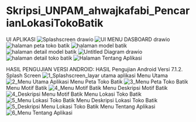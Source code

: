 # Skripsi_UNPAM_ahwajkafabi_PencarianLokasiTokoBatik

UI APLIKASI 
![Splashscreen drawio](https://user-images.githubusercontent.com/69799720/180636622-c0c5468b-23fb-41cc-82ba-8a37379e1a75.png)
![UI MENU DASBOARD drawio](https://user-images.githubusercontent.com/69799720/180636628-13401742-9c1a-4465-8d43-4e0e958bc34f.png)
![halaman peta toko batik](https://user-images.githubusercontent.com/69799720/180636665-cc3424c9-f972-4840-877a-275844b762e3.png)
![halaman model batik](https://user-images.githubusercontent.com/69799720/180636693-b4f30acb-7664-4968-afdc-484e6e63994d.png)
![halaman detail model batik](https://user-images.githubusercontent.com/69799720/180636699-3a533ba6-0e26-4696-a968-9608ce96132c.png)
![Untitled Diagram drawio](https://user-images.githubusercontent.com/69799720/180636708-88e7829b-e57a-43db-8a7f-ee0e47058a15.png)
![halaman detail toko batik](https://user-images.githubusercontent.com/69799720/180636719-afc29e0f-bbbe-4210-95ff-f9101ba5c008.png)
![Halaman Tentang Aplikasi](https://user-images.githubusercontent.com/69799720/180636725-ec49f189-9740-4e14-b10b-3a4cf2c7447b.png)

HASIL PENGUJIAN VERSI ANDROID:
HASIL Pengujian Android Versi 7.1.2.
Splash Screen ![1_Splashscreen_layar utama aplikasi](https://user-images.githubusercontent.com/69799720/180636366-33f5bfc2-8173-4761-9cbc-ae3e40861c51.PNG)
Menu Utama ![2_Menu Utama Aplikasi](https://user-images.githubusercontent.com/69799720/180636429-49e49b21-1e43-4c7b-96ed-b4d79ed1f05d.PNG)
Menu Peta Toko Batik ![3_Menu Peta Toko Batik](https://user-images.githubusercontent.com/69799720/180636521-d24cc9af-c667-406a-a36a-89bdb28a07b4.PNG)
Menu Motif Batik ![4_Menu Motif Batik](https://user-images.githubusercontent.com/69799720/180636545-d1a25192-1cd4-46a8-8208-6c8bf3a0b431.PNG)
Menu Deskripsi Motif Batik ![4_Deskripsi Menu Motif Batik](https://user-images.githubusercontent.com/69799720/180636554-2384e310-8ca3-43e1-982b-d1251ca33e15.PNG)
Menu Lokasi Toko Batik ![5_Menu Lokasi Toko Batik](https://user-images.githubusercontent.com/69799720/180636563-f76f3970-b2cd-420a-afdb-70fa677da9b7.PNG)
Menu Deskripsi Lokasi Toko Batik ![5_Deskripsi Menu Lokasi Toko Batik](https://user-images.githubusercontent.com/69799720/180636576-d76f7c8b-4e1b-4d20-b057-067ca321d32c.PNG)
Menu Tentang Aplikasi ![6_Menu Tentang Aplikasi](https://user-images.githubusercontent.com/69799720/180636610-a1c651ae-4ec3-44d4-b176-21aa86c41df1.PNG)
